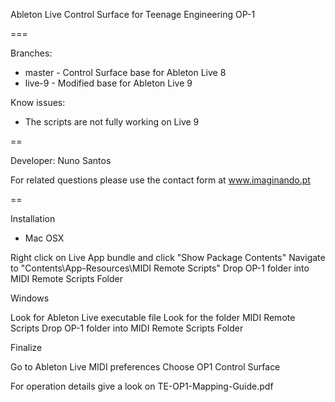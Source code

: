 Ableton Live Control Surface for Teenage Engineering OP-1 

===

Branches: 

- master - Control Surface base for Ableton Live 8
- live-9 - Modified base for Ableton Live 9

Know issues:

- The scripts are not fully working on Live 9

== 

Developer: Nuno Santos 

For related questions please use the contact form at www.imaginando.pt

==

Installation

- Mac OSX

 Right click on Live App bundle and click "Show Package Contents"
 Navigate to "Contents\App-Resources\MIDI Remote Scripts"
 Drop OP-1 folder into MIDI Remote Scripts Folder

Windows

Look for Ableton Live executable file
Look for the folder MIDI Remote Scripts
Drop OP-1 folder into MIDI Remote Scripts Folder

Finalize

Go to Ableton Live MIDI preferences
Choose OP1 Control Surface

For operation details give a look on TE-OP1-Mapping-Guide.pdf